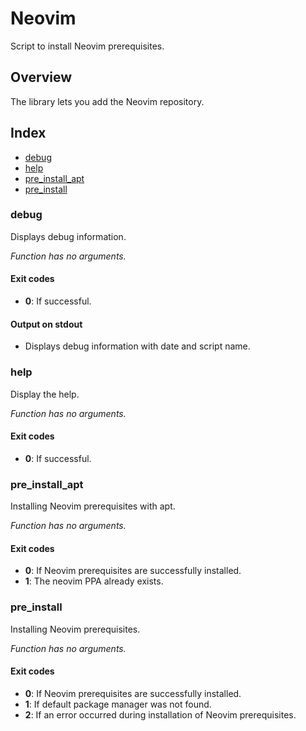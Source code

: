 # Neovim

Script to install Neovim prerequisites.

## Overview

The library lets you add the Neovim repository.

## Index

* [debug](#debug)
* [help](#help)
* [pre_install_apt](#preinstallapt)
* [pre_install](#preinstall)

### debug

Displays debug information.

_Function has no arguments._

#### Exit codes

* **0**: If successful.

#### Output on stdout

* Displays debug information with date and script name.

### help

Display the help.

_Function has no arguments._

#### Exit codes

* **0**: If successful.

### pre_install_apt

Installing Neovim prerequisites with apt.

_Function has no arguments._

#### Exit codes

* **0**: If Neovim prerequisites are successfully installed.
* **1**: The neovim PPA already exists.

### pre_install

Installing Neovim prerequisites.

_Function has no arguments._

#### Exit codes

* **0**: If Neovim prerequisites are successfully installed.
* **1**: If default package manager was not found.
* **2**: If an error occurred during installation of Neovim prerequisites.

